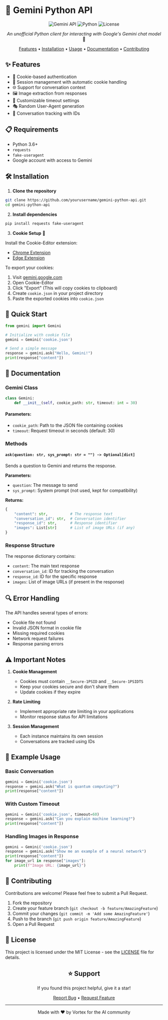 # 🌟 Gemini Python API

<div align="center">

![Gemini API](https://img.shields.io/badge/Gemini-API-blue?style=for-the-badge&logo=google)
![Python](https://img.shields.io/badge/Python-3.6+-green?style=for-the-badge&logo=python)
![License](https://img.shields.io/badge/License-MIT-yellow?style=for-the-badge)

*An unofficial Python client for interacting with Google's Gemini chat model* 🚀

[Features](#features) • [Installation](#installation) • [Usage](#usage) • [Documentation](#documentation) • [Contributing](#contributing)

</div>

## ✨ Features

- 🔐 Cookie-based authentication
- 🔄 Session management with automatic cookie handling
- 🌐 Support for conversation context
- 🖼️ Image extraction from responses
- 🔧 Customizable timeout settings
- 🎭 Random User-Agent generation
- 🔄 Conversation tracking with IDs

## 📋 Requirements

- Python 3.6+
- `requests`
- `fake-useragent`
- Google account with access to Gemini

## 🛠️ Installation

1. **Clone the repository**
```bash
git clone https://github.com/yourusername/gemini-python-api.git
cd gemini-python-api
```

2. **Install dependencies**
```bash
pip install requests fake-useragent
```

3. **Cookie Setup** 🍪

Install the Cookie-Editor extension:
- [Chrome Extension](https://chrome.google.com/webstore/detail/cookie-editor/hlkenndednhfkekhgcdicdfddnkalmdm)
- [Edge Extension](https://microsoftedge.microsoft.com/addons/detail/cookie-editor/neaplmfkghagebokkhpjpoebhdledlfi)

To export your cookies:
1. Visit [gemini.google.com](https://gemini.google.com/)
2. Open Cookie-Editor
3. Click "Export" (This will copy cookies to clipboard)
4. Create `cookie.json` in your project directory
5. Paste the exported cookies into `cookie.json`

## 🚀 Quick Start

```python
from gemini import Gemini

# Initialize with cookie file
gemini = Gemini('cookie.json')

# Send a simple message
response = gemini.ask("Hello, Gemini!")
print(response["content"])
```

## 📖 Documentation

### Gemini Class

```python
class Gemini:
    def __init__(self, cookie_path: str, timeout: int = 30)
```

#### Parameters:
- `cookie_path`: Path to the JSON file containing cookies
- `timeout`: Request timeout in seconds (default: 30)

### Methods

#### `ask(question: str, sys_prompt: str = "") -> Optional[dict]`

Sends a question to Gemini and returns the response.

**Parameters:**
- `question`: The message to send
- `sys_prompt`: System prompt (not used, kept for compatibility)

**Returns:**
```python
{
    "content": str,          # The response text
    "conversation_id": str,  # Conversation identifier
    "response_id": str,      # Response identifier
    "images": List[str]      # List of image URLs (if any)
}
```

### Response Structure

The response dictionary contains:
- `content`: The main text response
- `conversation_id`: ID for tracking the conversation
- `response_id`: ID for the specific response
- `images`: List of image URLs (if present in the response)

## 🔍 Error Handling

The API handles several types of errors:
- Cookie file not found
- Invalid JSON format in cookie file
- Missing required cookies
- Network request failures
- Response parsing errors

## ⚠️ Important Notes

1. **Cookie Management**
   - Cookies must contain `__Secure-1PSID` and `__Secure-1PSIDTS`
   - Keep your cookies secure and don't share them
   - Update cookies if they expire

2. **Rate Limiting**
   - Implement appropriate rate limiting in your applications
   - Monitor response status for API limitations

3. **Session Management**
   - Each instance maintains its own session
   - Conversations are tracked using IDs

## 🤖 Example Usage

### Basic Conversation
```python
gemini = Gemini('cookie.json')
response = gemini.ask("What is quantum computing?")
print(response["content"])
```

### With Custom Timeout
```python
gemini = Gemini('cookie.json', timeout=60)
response = gemini.ask("Can you explain machine learning?")
print(response["content"])
```

### Handling Images in Response
```python
gemini = Gemini('cookie.json')
response = gemini.ask("Show me an example of a neural network")
print(response["content"])
for image_url in response["images"]:
    print(f"Image URL: {image_url}")
```

## 🤝 Contributing

Contributions are welcome! Please feel free to submit a Pull Request.

1. Fork the repository
2. Create your feature branch (`git checkout -b feature/AmazingFeature`)
3. Commit your changes (`git commit -m 'Add some AmazingFeature'`)
4. Push to the branch (`git push origin feature/AmazingFeature`)
5. Open a Pull Request

## 📝 License

This project is licensed under the MIT License - see the [LICENSE](LICENSE) file for details.

<div align="center">

## ⭐ Support

If you found this project helpful, give it a star!

[Report Bug](https://github.com/OE-LUCIFER/Gemini-Chat-API/issues) • [Request Feature](https://github.com/OE-LUCIFER/Gemini-Chat-API/issues)

</div>

---

<div align="center">

Made with ❤️ by Vortex for the AI community

</div>

